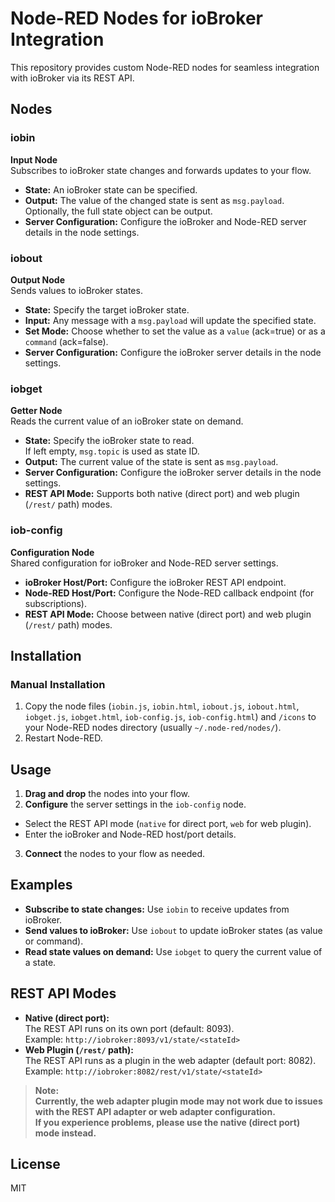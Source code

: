 # Node-RED Nodes for ioBroker Integration

This repository provides custom Node-RED nodes for seamless integration with ioBroker via its REST API.

## Nodes

### iobin
**Input Node**  
Subscribes to ioBroker state changes and forwards updates to your flow.

- **State:** An ioBroker state can be specified.
- **Output:** The value of the changed state is sent as `msg.payload`.  
  Optionally, the full state object can be output.
- **Server Configuration:** Configure the ioBroker and Node-RED server details in the node settings.

### iobout
**Output Node**  
Sends values to ioBroker states.

- **State:** Specify the target ioBroker state.
- **Input:** Any message with a `msg.payload` will update the specified state.
- **Set Mode:** Choose whether to set the value as a `value` (ack=true) or as a `command` (ack=false).
- **Server Configuration:** Configure the ioBroker server details in the node settings.

### iobget
**Getter Node**  
Reads the current value of an ioBroker state on demand.

- **State:** Specify the ioBroker state to read.  
  If left empty, `msg.topic` is used as state ID.
- **Output:** The current value of the state is sent as `msg.payload`.
- **Server Configuration:** Configure the ioBroker server details in the node settings.
- **REST API Mode:** Supports both native (direct port) and web plugin (`/rest/` path) modes.

### iob-config
**Configuration Node**  
Shared configuration for ioBroker and Node-RED server settings.

- **ioBroker Host/Port:** Configure the ioBroker REST API endpoint.
- **Node-RED Host/Port:** Configure the Node-RED callback endpoint (for subscriptions).
- **REST API Mode:** Choose between native (direct port) and web plugin (`/rest/` path) modes.

## Installation

### Manual Installation

1. Copy the node files (`iobin.js`, `iobin.html`, `iobout.js`, `iobout.html`, `iobget.js`, `iobget.html`, `iob-config.js`, `iob-config.html`) and `/icons` to your Node-RED nodes directory (usually `~/.node-red/nodes/`).
2. Restart Node-RED.

## Usage

1. **Drag and drop** the nodes into your flow.
2. **Configure** the server settings in the `iob-config` node.
- Select the REST API mode (`native` for direct port, `web` for web plugin).
- Enter the ioBroker and Node-RED host/port details.
3. **Connect** the nodes to your flow as needed.

## Examples

- **Subscribe to state changes:** Use `iobin` to receive updates from ioBroker.
- **Send values to ioBroker:** Use `iobout` to update ioBroker states (as value or command).
- **Read state values on demand:** Use `iobget` to query the current value of a state.

## REST API Modes

- **Native (direct port):**  
The REST API runs on its own port (default: 8093).  
Example: `http://iobroker:8093/v1/state/<stateId>`
- **Web Plugin (`/rest/` path):**  
The REST API runs as a plugin in the web adapter (default port: 8082).  
Example: `http://iobroker:8082/rest/v1/state/<stateId>`

> **Note:**  
> **Currently, the web adapter plugin mode may not work due to issues with the REST API adapter or web adapter configuration.**  
> **If you experience problems, please use the native (direct port) mode instead.**  


## License

MIT

